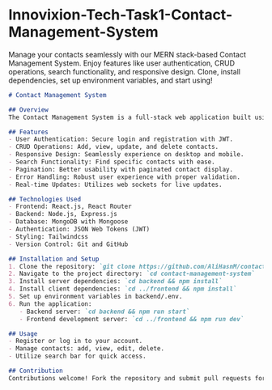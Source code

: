 # Innovixion-Tech-Task1-Contact-Management-System
Manage your contacts seamlessly with our MERN stack-based Contact Management System. Enjoy features like user authentication, CRUD operations, search functionality, and responsive design. Clone, install dependencies, set up environment variables, and start using!
```markdown
# Contact Management System

## Overview
The Contact Management System is a full-stack web application built using the MERN (MongoDB, Express.js, React.js, Node.js) stack. It aims to provide users with an efficient way to manage their contacts through CRUD operations.

## Features
- User Authentication: Secure login and registration with JWT.
- CRUD Operations: Add, view, update, and delete contacts.
- Responsive Design: Seamlessly experience on desktop and mobile.
- Search Functionality: Find specific contacts with ease.
- Pagination: Better usability with paginated contact display.
- Error Handling: Robust user experience with proper validation.
- Real-time Updates: Utilizes web sockets for live updates.

## Technologies Used
- Frontend: React.js, React Router
- Backend: Node.js, Express.js
- Database: MongoDB with Mongoose
- Authentication: JSON Web Tokens (JWT)
- Styling: Tailwindcss
- Version Control: Git and GitHub

## Installation and Setup
1. Clone the repository: `git clone https://github.com/AliHasnM/contact-management-system.git`
2. Navigate to the project directory: `cd contact-management-system`
3. Install server dependencies: `cd backend && npm install`
4. Install client dependencies: `cd ../frontend && npm install`
5. Set up environment variables in backend/.env.
6. Run the application:
   - Backend server: `cd backend && npm run start`
   - Frontend development server: `cd ../frontend && npm run dev`

## Usage
- Register or log in to your account.
- Manage contacts: add, view, edit, delete.
- Utilize search bar for quick access.

## Contribution
Contributions welcome! Fork the repository and submit pull requests for enhancements or bug fixes.
```

